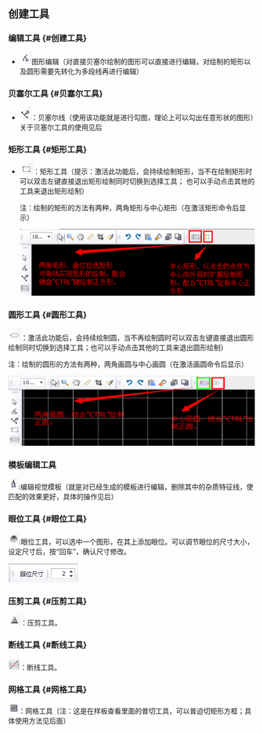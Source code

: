 ## 创建工具

### 编辑工具 {#创建工具}

* ![](/assets/import15.png)图形编辑（对直接贝塞尔绘制的图形可以直接进行编辑，对绘制的矩形以及圆形需要先转化为多段线再进行编辑）

### 贝塞尔工具 {#贝塞尔工具}

* ![](/assets/import16.png)：贝塞尔线（使用该功能就是进行勾图，理论上可以勾出任意形状的图形）关于贝塞尔工具的使用见后

### 矩形工具 {#矩形工具}

* ![](/assets/import17.png)：矩形工具（提示：激活此功能后，会持续绘制矩形，当不在绘制矩形时可以双击左键直接退出矩形绘制同时切换到选择工具；     也可以手动点击其他的工具来退出矩形绘制）

  注：绘制的矩形的方法有两种，两角矩形与中心矩形（在激活矩形命令后显示）

  ![](/assets/import18.png)

### 圆形工具 {#圆形工具}

![](/assets/import19.png)：激活此功能后，会持续绘制圆，当不再绘制圆时可以双击左键直接退出圆形绘制同时切换到选择工具；也可以手动点击其他的工具来退出圆形绘制）

注：绘制的圆形的方法有两种，两角画圆与中心画圆（在激活画圆命令后显示）

![](/assets/import20.png)

### 模板编辑工具

![](/assets/import21.png):编辑视觉模板（就是对已经生成的模板进行编辑，删除其中的杂质特征线，使匹配的效果更好，具体的操作见后）

### 眼位工具 {#眼位工具}

![](/assets/import23.png):眼位工具，可以选中一个图形，在其上添加眼位。可以调节眼位的尺寸大小，设定尺寸后，按“回车”，确认尺寸修改。

![](/assets/import24.png)

### 压剪工具 {#压剪工具}

![](/assets/import25.png)：压剪工具。

### 断线工具 {#断线工具}

![](/assets/import26.png)：断线工具。

### 网格工具 {#网格工具}

![](/assets/import22.png)：网格工具（注：这是在样板查看里面的普切工具，可以普迫切矩形方框；具体使用方法见后面）

